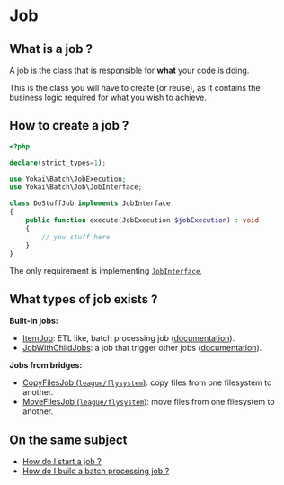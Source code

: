 # Job

## What is a job ?

A job is the class that is responsible for **what** your code is doing.

This is the class you will have to create (or reuse),
as it contains the business logic required for what you wish to achieve.

## How to create a job ?

```php
<?php

declare(strict_types=1);

use Yokai\Batch\JobExecution;
use Yokai\Batch\Job\JobInterface;

class DoStuffJob implements JobInterface
{
    public function execute(JobExecution $jobExecution) : void
    {
        // you stuff here
    }
}
```

The only requirement is implementing [`JobInterface`](../../src/Job/JobInterface.php),

## What types of job exists ?

**Built-in jobs:**
- [ItemJob](../../src/Job/Item/ItemJob.php):
  ETL like, batch processing job ([documentation](item-job.md)).
- [JobWithChildJobs](../../src/Job/JobWithChildJobs.php):
  a job that trigger other jobs ([documentation](job-with-children.md)).

**Jobs from bridges:**
- [CopyFilesJob (`league/flysystem`)](https://github.com/yokai-php/batch-league-flysystem/blob/0.x/src/Job/CopyFilesJob.php):
  copy files from one filesystem to another.
- [MoveFilesJob (`league/flysystem`)](https://github.com/yokai-php/batch-league-flysystem/blob/0.x/src/Job/MoveFilesJob.php):
  move files from one filesystem to another.

## On the same subject

- [How do I start a job ?](job-launcher.md)
- [How do I build a batch processing job ?](item-job.md)
